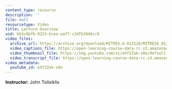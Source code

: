```yaml
---
content_type: resource
description: ''
file: null
resourcetype: Video
title: Lecture Overview
uid: bb2c6bfb-9253-bcea-aaf7-c2dfb3446cc9
video_files:
  archive_url: https://archive.org/download/MITRES.6-012S18/MITRES6_012S18_L08-01_300k.mp4
  video_captions_file: https://open-learning-course-data-rc.s3.amazonaws.com/res-6-012-introduction-to-probability-spring-2018/ad6951421cdb53e392770475a1327433_eXf2Zak-s0o.vtt
  video_thumbnail_file: https://img.youtube.com/vi/eXf2Zak-s0o/default.jpg
  video_transcript_file: https://open-learning-course-data-rc.s3.amazonaws.com/res-6-012-introduction-to-probability-spring-2018/57061ba6f274c520648f510df1c628aa_eXf2Zak-s0o.pdf
video_metadata:
  youtube_id: eXf2Zak-s0o
---
```


**Instructor:** John Tsitsiklis